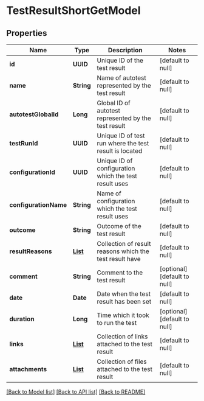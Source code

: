 # TestResultShortGetModel
## Properties

| Name | Type | Description | Notes |
|------------ | ------------- | ------------- | -------------|
| **id** | **UUID** | Unique ID of the test result | [default to null] |
| **name** | **String** | Name of autotest represented by the test result | [default to null] |
| **autotestGlobalId** | **Long** | Global ID of autotest represented by the test result | [default to null] |
| **testRunId** | **UUID** | Unique ID of test run where the test result is located | [default to null] |
| **configurationId** | **UUID** | Unique ID of configuration which the test result uses | [default to null] |
| **configurationName** | **String** | Name of configuration which the test result uses | [default to null] |
| **outcome** | **String** | Outcome of the test result | [default to null] |
| **resultReasons** | [**List**](AutotestResultReasonSubGetModel.md) | Collection of result reasons which the test result have | [default to null] |
| **comment** | **String** | Comment to the test result | [optional] [default to null] |
| **date** | **Date** | Date when the test result has been set | [default to null] |
| **duration** | **Long** | Time which it took to run the test | [optional] [default to null] |
| **links** | [**List**](LinkSubGetModel.md) | Collection of links attached to the test result | [default to null] |
| **attachments** | [**List**](AttachmentModel.md) | Collection of files attached to the test result | [default to null] |

[[Back to Model list]](../README.md#documentation-for-models) [[Back to API list]](../README.md#documentation-for-api-endpoints) [[Back to README]](../README.md)

